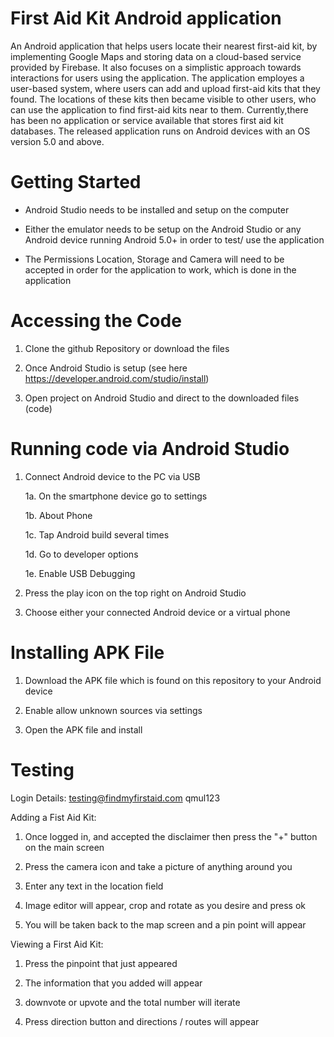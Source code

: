 # First Aid Kit Android application
An Android application that helps users locate their nearest first-aid kit, by implementing Google Maps and storing data on a cloud-based service provided by Firebase. It also focuses on a simplistic approach towards interactions for users using the application. The application employes a user-based system, where users can add and upload first-aid kits that they found. The locations of these kits then became visible to other users, who can use the application to find first-aid kits near to them. Currently,there has been no application or service available that stores first aid kit databases. The released application runs on Android devices with an OS version 5.0 and above.

# Getting Started
- Android Studio needs to be installed and setup on the computer 

- Either the emulator needs to be setup on the Android Studio or any Android device running Android 5.0+ in order to test/ use   the application

- The Permissions Location, Storage and Camera will need to be accepted in order for the application to work, which is done in   the application

# Accessing the Code
1. Clone the github Repository or download the files 

2. Once Android Studio is setup (see here https://developer.android.com/studio/install) 

3. Open project on Android Studio and direct to the downloaded files (code)

# Running code via Android Studio
1. Connect Android device to the PC via USB

   1a. On the smartphone device go to settings
   
   1b. About Phone
   
   1c. Tap Android build several times
   
   1d. Go to developer options 
   
   1e. Enable USB Debugging
   
2. Press the play icon on the top right on Android Studio

3. Choose either your connected Android device or a virtual phone

# Installing APK File
1. Download the APK file which is found on this repository to your Android device

2. Enable allow unknown sources via settings

3. Open the APK file and install

# Testing

Login Details:
testing@findmyfirstaid.com
qmul123


Adding a Fist Aid Kit:
1. Once logged in, and accepted the disclaimer then press the "+" button on the main screen

2. Press the camera icon and take a picture of anything around you

3. Enter any text in the location field

4. Image editor will appear, crop and rotate as you desire and press ok

5. You will be taken back to the map screen and a pin point will appear


Viewing a First Aid Kit:
1. Press the pinpoint that just appeared

2. The information that you added will appear 

3. downvote or upvote and the total number will iterate

4. Press direction button and directions / routes will appear
